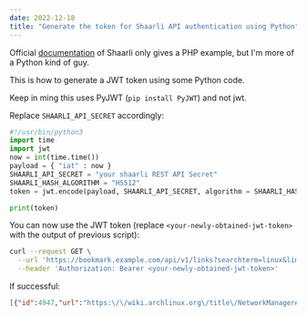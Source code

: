 ```yaml
---
date: 2022-12-18
title: "Generate the token for Shaarli API authentication using Python"
---
```


Official [documentation](https://github.com/shaarli/api-documentation/blob/master/api-authentication.md) of Shaarli only gives a PHP example, but I'm more of a Python kind of guy.

This is how to generate a JWT token using some Python code.

Keep in ming this uses PyJWT (`pip install PyJWT`) and not jwt.

Replace `SHAARLI_API_SECRET` accordingly:

```python
#!/usr/bin/python3
import time
import jwt
now = int(time.time())
payload = { "iat" : now }
SHAARLI_API_SECRET = "your shaarli REST API Secret"
SHAARLI_HASH_ALGORITHM = "HS512"
token = jwt.encode(payload, SHAARLI_API_SECRET, algorithm = SHAARLI_HASH_ALGORITHM)

print(token)
```

You can now use the JWT token (replace `<your-newly-obtained-jwt-token>` with the output of previous script):

```bash
curl --request GET \
  --url 'https://bookmark.example.com/api/v1/links?searchterm=linux&limit=1' \
  --header 'Authorization: Bearer <your-newly-obtained-jwt-token>'
```

If successful:

```json
[{"id":4947,"url":"https:\/\/wiki.archlinux.org\/title\/NetworkManager#Configuring_MAC_address_randomization","shorturl":"4X0sQg","title":"NetworkManager - ArchWiki","description":"configure MAC address randomization using NetworkManager and other tools\n\n[Archived on 2022-12-18 22:00:00](https:\/\/archive.wains.be\/4947_20221218_220000.html)","tags":["linux","mac","address","shaarli-archiver"],"private":false,"created":"2022-12-16T18:10:33+01:00","updated":"2022-12-18T23:00:07+01:00"}]
```